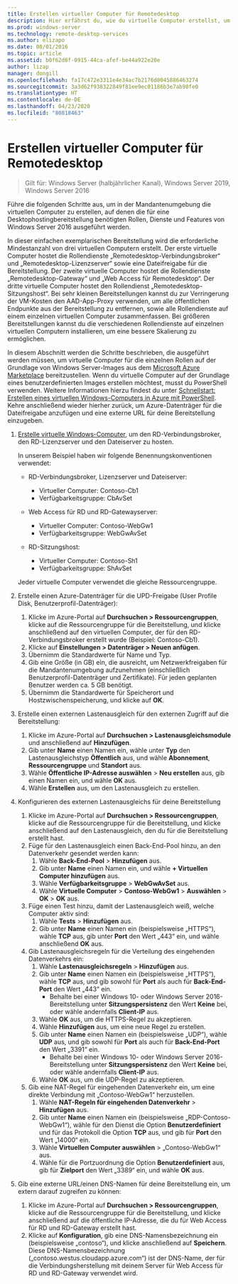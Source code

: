```yaml
---
title: Erstellen virtueller Computer für Remotedesktop
description: Hier erfährst du, wie du virtuelle Computer erstellst, um Remotedesktopkomponenten in der Cloud zu hosten.
ms.prod: windows-server
ms.technology: remote-desktop-services
ms.author: elizapo
ms.date: 08/01/2016
ms.topic: article
ms.assetid: b0f62d6f-0915-44ca-afef-be44a922e20e
author: lizap
manager: dongill
ms.openlocfilehash: fa17c472e3311e4e34ac7b2176d0045886463274
ms.sourcegitcommit: 3a3d62f938322849f81ee9ec01186b3e7ab90fe0
ms.translationtype: HT
ms.contentlocale: de-DE
ms.lasthandoff: 04/23/2020
ms.locfileid: "80818463"
---
```

# <a name="create-virtual-machines-for-remote-desktop"></a>Erstellen virtueller Computer für Remotedesktop

>Gilt für: Windows Server (halbjährlicher Kanal), Windows Server 2019, Windows Server 2016

Führe die folgenden Schritte aus, um in der Mandantenumgebung die virtuellen Computer zu erstellen, auf denen die für eine Desktophostingbereitstellung benötigten Rollen, Dienste und Features von Windows Server 2016 ausgeführt werden.   
  
In dieser einfachen exemplarischen Bereitstellung wird die erforderliche Mindestanzahl von drei virtuellen Computern erstellt. Der erste virtuelle Computer hostet die Rollendienste „Remotedesktop-Verbindungsbroker“ und „Remotedesktop-Lizenzserver“ sowie eine Dateifreigabe für die Bereitstellung. Der zweite virtuelle Computer hostet die Rollendienste „Remotedesktop-Gateway“ und „Web Access für Remotedesktop“.  Der dritte virtuelle Computer hostet den Rollendienst „Remotedesktop-Sitzungshost“. Bei sehr kleinen Bereitstellungen kannst du zur Verringerung der VM-Kosten den AAD-App-Proxy verwenden, um alle öffentlichen Endpunkte aus der Bereitstellung zu entfernen, sowie alle Rollendienste auf einem einzelnen virtuellen Computer zusammenfassen. Bei größeren Bereitstellungen kannst du die verschiedenen Rollendienste auf einzelnen virtuellen Computern installieren, um eine bessere Skalierung zu ermöglichen.  
  
In diesem Abschnitt werden die Schritte beschrieben, die ausgeführt werden müssen, um virtuelle Computer für die einzelnen Rollen auf der Grundlage von Windows Server-Images aus dem [Microsoft Azure Marketplace](https://azure.microsoft.com/marketplace/) bereitzustellen. Wenn du virtuelle Computer auf der Grundlage eines benutzerdefinierten Images erstellen möchtest, musst du PowerShell verwenden. Weitere Informationen hierzu findest du unter [Schnellstart: Erstellen eines virtuellen Windows-Computers in Azure mit PowerShell](https://azure.microsoft.com/documentation/articles/virtual-machines-windows-ps-create/). Kehre anschließend wieder hierher zurück, um Azure-Datenträger für die Dateifreigabe anzufügen und eine externe URL für deine Bereitstellung einzugeben.  
  
1. [Erstelle virtuelle Windows-Computer](https://azure.microsoft.com/documentation/articles/virtual-machines-windows-hero-tutorial/), um den RD-Verbindungsbroker, den RD-Lizenzserver und den Dateiserver zu hosten.  
  
   In unserem Beispiel haben wir folgende Benennungskonventionen verwendet:  
   - RD-Verbindungsbroker, Lizenzserver und Dateiserver:   
       - Virtueller Computer: Contoso-Cb1  
       - Verfügbarkeitsgruppe: CbAvSet    
   - Web Access für RD und RD-Gatewayserver:   
       - Virtueller Computer: Contoso-WebGw1  
       - Verfügbarkeitsgruppe: WebGwAvSet  
          
   - RD-Sitzungshost:   
       - Virtueller Computer: Contoso-Sh1  
       - Verfügbarkeitsgruppe: ShAvSet  
          
   Jeder virtuelle Computer verwendet die gleiche Ressourcengruppe.  
2. Erstelle einen Azure-Datenträger für die UPD-Freigabe (User Profile Disk, Benutzerprofil-Datenträger):  
   1.  Klicke im Azure-Portal auf **Durchsuchen > Ressourcengruppen**, klicke auf die Ressourcengruppe für die Bereitstellung, und klicke anschließend auf den virtuellen Computer, der für den RD-Verbindungsbroker erstellt wurde (Beispiel: Contoso-Cb1).  
   2.  Klicke auf **Einstellungen > Datenträger > Neuen anfügen**.  
   3.  Übernimm die Standardwerte für Name und Typ.  
   4.  Gib eine Größe (in GB) ein, die ausreicht, um Netzwerkfreigaben für die Mandantenumgebung aufzunehmen (einschließlich Benutzerprofil-Datenträger und Zertifikate). Für jeden geplanten Benutzer werden ca. 5 GB benötigt.  
   5.  Übernimm die Standardwerte für Speicherort und Hostzwischenspeicherung, und klicke auf **OK**.  
3. Erstelle einen externen Lastenausgleich für den externen Zugriff auf die Bereitstellung:
   1. Klicke im Azure-Portal auf **Durchsuchen > Lastenausgleichsmodule** und anschließend auf **Hinzufügen**.
   2. Gib unter **Name** einen Namen ein, wähle unter **Typ** den Lastenausgleichstyp **Öffentlich** aus, und wähle **Abonnement**,  **Ressourcengruppe** und **Standort** aus.
   3. Wähle **Öffentliche IP-Adresse auswählen** > **Neu erstellen** aus, gib einen Namen ein, und wähle **OK** aus.
   4. Wähle **Erstellen** aus, um den Lastenausgleich zu erstellen.
4. Konfigurieren des externen Lastenausgleichs für deine Bereitstellung
   1. Klicke im Azure-Portal auf **Durchsuchen > Ressourcengruppen**, klicke auf die Ressourcengruppe für die Bereitstellung, und klicke anschließend auf den Lastenausgleich, den du für die Bereitstellung erstellt hast.
   2. Füge für den Lastenausgleich einen Back-End-Pool hinzu, an den Datenverkehr gesendet werden kann:
       1. Wähle **Back-End-Pool** > **Hinzufügen** aus.
       2. Gib unter **Name** einen Namen ein, und wähle **\+ Virtuellen Computer hinzufügen** aus.
       3. Wähle **Verfügbarkeitsgruppe** > **WebGwAvSet** aus.
       4. Wähle **Virtuelle Computer** > **Contoso-WebGw1** > **Auswählen** > **OK** > **OK** aus.
   3. Füge einen Test hinzu, damit der Lastenausgleich weiß, welche Computer aktiv sind:
       1. Wähle **Tests** > **Hinzufügen** aus.
       2. Gib unter **Name** einen Namen ein (beispielsweise „HTTPS“), wähle **TCP** aus, gib unter **Port** den Wert „443“ ein, und wähle anschließend **OK** aus.
   4. Gib Lastenausgleichsregeln für die Verteilung des eingehenden Datenverkehrs ein:
      1. Wähle **Lastenausgleichsregeln** > **Hinzufügen** aus.
      2. Gib unter **Name** einen Namen ein (beispielsweise „HTTPS“), wähle **TCP** aus, und gib sowohl für **Port** als auch für **Back-End-Port** den Wert „443“ ein.
          - Behalte bei einer Windows 10- oder Windows Server 2016-Bereitstellung unter **Sitzungspersistenz** den Wert **Keine** bei, oder wähle andernfalls **Client-IP** aus.
      3. Wähle **OK** aus, um die HTTPS-Regel zu akzeptieren.
      4. Wähle **Hinzufügen** aus, um eine neue Regel zu erstellen.
      5. Gib unter **Name** einen Namen ein (beispielsweise „UDP“), wähle **UDP** aus, und gib sowohl für <strong>Port</strong> als auch für **Back-End-Port** den Wert „3391“ ein.
          - Behalte bei einer Windows 10- oder Windows Server 2016-Bereitstellung unter **Sitzungspersistenz** den Wert **Keine** bei, oder wähle andernfalls **Client-IP** aus.
      6. Wähle **OK** aus, um die UDP-Regel zu akzeptieren.
   5. Gib eine NAT-Regel für eingehenden Datenverkehr ein, um eine direkte Verbindung mit „Contoso-WebGw1“ herzustellen.
       1. Wähle **NAT-Regeln für eingehenden Datenverkehr** > **Hinzufügen** aus.
       2. Gib unter **Name** einen Namen ein (beispielsweise „RDP-Contoso-WebGw1“), wähle für den Dienst die Option **Benutzerdefiniert** und für das Protokoll die Option **TCP** aus, und gib für **Port** den Wert „14000“ ein.
       3. Wähle **Virtuellen Computer auswählen** > „Contoso-WebGw1“ aus.
       4. Wähle für die Portzuordnung die Option **Benutzerdefiniert** aus, gib für **Zielport** den Wert „3389“ ein, und wähle **OK** aus.
5. Gib eine externe URL/einen DNS-Namen für deine Bereitstellung ein, um extern darauf zugreifen zu können:  
   1.  Klicke im Azure-Portal auf **Durchsuchen > Ressourcengruppen**, klicke auf die Ressourcengruppe für die Bereitstellung, und klicke anschließend auf die öffentliche IP-Adresse, die du für Web Access für RD und RD-Gateway erstellt hast.  
   2.  Klicke auf **Konfiguration**, gib eine DNS-Namensbezeichnung ein (beispielsweise „contoso“), und klicke anschließend auf **Speichern**. Diese DNS-Namensbezeichnung („contoso.westus.cloudapp.azure.com“) ist der DNS-Name, der für die Verbindungsherstellung mit deinem Server für Web Access für RD und RD-Gateway verwendet wird.  

